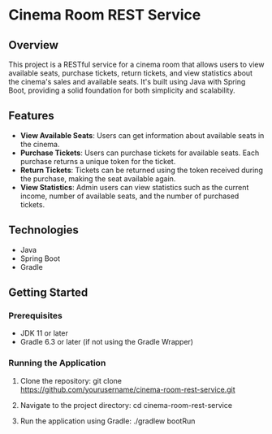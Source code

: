 # Cinema Room REST Service

## Overview
This project is a RESTful service for a cinema room that allows users to view available seats, purchase tickets, return tickets, and view statistics about the cinema's sales and available seats. It's built using Java with Spring Boot, providing a solid foundation for both simplicity and scalability.

## Features
- **View Available Seats**: Users can get information about available seats in the cinema.
- **Purchase Tickets**: Users can purchase tickets for available seats. Each purchase returns a unique token for the ticket.
- **Return Tickets**: Tickets can be returned using the token received during the purchase, making the seat available again.
- **View Statistics**: Admin users can view statistics such as the current income, number of available seats, and the number of purchased tickets.

## Technologies
- Java
- Spring Boot
- Gradle

## Getting Started

### Prerequisites
- JDK 11 or later
- Gradle 6.3 or later (if not using the Gradle Wrapper)

### Running the Application
1. Clone the repository:
git clone https://github.com/yourusername/cinema-room-rest-service.git

2. Navigate to the project directory:
cd cinema-room-rest-service

3. Run the application using Gradle:
./gradlew bootRun
